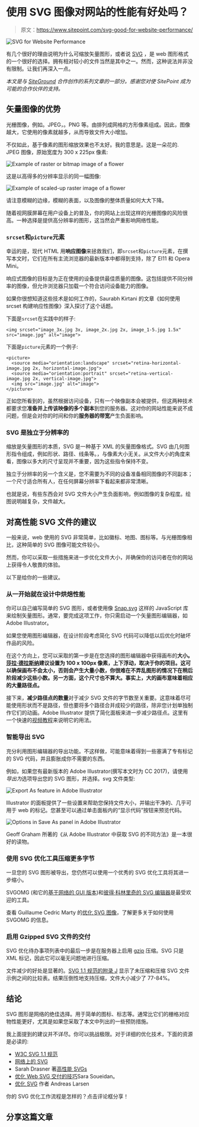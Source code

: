# 使用 SVG 图像对网站的性能有好处吗？

> 原文：<https://www.sitepoint.com/svg-good-for-website-performance/>

![SVG for Website Performance](img/abe08194d8f5b33b396de70a1e951718.png)

有几个很好的理由说明为什么可缩放矢量图形，或者说 [SVG](https://www.sitepoint.com/svg-101-what-is-svg/) ，是 web 图形格式的一个很好的选择。拥有相对较小的文件当然是其中之一。然而，这种说法并非没有限制。让我们再深入一点。

*本文是与 [SiteGround](https://www.siteground.com/go/svg-images) 合作创作的系列文章的一部分。感谢您对使 SitePoint 成为可能的合作伙伴的支持。*

## 矢量图像的优势

光栅图像，例如。JPEG，。PNG 等。由排列成网格的方形像素组成。因此，图像越大，它使用的像素就越多，从而导致文件大小增加。

不仅如此，基于像素的图形缩放效果也不太好。我的意思是。这是一朵花的. JPEG 图像，原始宽度为 300 x 225px 像素:

![Example of raster or bitmap image of a flower](img/a7a67d9306de6e56bf1ae267a9141acc.png)

这是以高得多的分辨率显示的同一幅图像:

![Example of scaled-up raster image of a flower](img/d6dcf1b1f8167186067b2f52aebbae6a.png)

请注意模糊的边缘，模糊的表面，以及图像的整体质量如何大大下降。

随着视网膜屏幕在用户设备上的普及，你的网站上出现这样的光栅图像的风险很高。一种选择是提供高分辨率的图形，这当然会严重影响网络性能。

### `srcset`和`picture`元素

幸运的是，现代 HTML 用**响应图像**来拯救我们，即`srcset`和`picture`元素，在撰写本文时，它们在所有主流浏览器的最新版本中都得到支持，除了 EI11 和 Opera Mini。

响应式图像的目标是为正在使用的设备提供最佳质量的图像。这包括提供不同分辨率的图像，但允许浏览器只加载一个符合访问设备能力的图像。

如果你很想知道这些技术是如何工作的，Saurabh Kirtani 的文章《如何使用 srcset 构建响应性图像》深入探讨了这个话题。

下面是`srcset`在实践中的样子:

```
<img srcset="image_3x.jpg 3x, image_2x.jpg 2x, image_1-5.jpg 1.5x" src="image.jpg" alt="image">
```

下面是`picture`元素的一个例子:

```
<picture>
  <source media="orientation:landscape" srcset="retina-horizontal-image.jpg 2x, horizontal-image.jpg">
  <source media="orientation:portrait" srcset="retina-vertical-image.jpg 2x, vertical-image.jpg">
  <img src="image.jpg" alt="image">
</picture>
```

正如您所看到的，虽然根据访问设备，只有一个映像副本会被提供，但这两种技术都要求您**准备并上传该映像的多个副本**到您的服务器。这对你的网站性能来说不成问题，但是会对你的时间和你的**服务器的带宽**产生负面影响。

### SVG 是独立于分辨率的

缩放是矢量图形的本质，SVG 是一种基于 XML 的矢量图像格式。SVG 由几何图形指令组成，例如形状、路径、线条等。，与像素大小无关。从文件大小的角度来看，图像以多大的尺寸呈现并不重要，因为这些指令保持不变。

独立于分辨率的另一个含义是，您不需要为不同的设备准备相同图像的不同副本；一个尺寸适合所有人，在任何屏幕分辨率下看起来都非常清晰。

也就是说，有些东西会对 SVG 文件大小产生负面影响，例如图像的复杂程度。绘图说明越复杂，文件越大。

## 对高性能 SVG 文件的建议

一般来说，web 使用的 SVG 非常简单，比如徽标、地图、图标等。与光栅图像相比，这种简单的 SVG 图像可能文件较小。

然而，你可以采取一些措施来进一步优化文件大小，并确保你的访问者在你的网站上获得令人敬畏的体验。

以下是给你的一些建议。

### 从一开始就在设计中烘焙性能

你可以自己编写简单的 SVG 图形，或者使用像 [Snap.svg](http://snapsvg.io/) 这样的 JavaScript 库来绘制矢量图形。通常，要完成这项工作，你只需启动一个矢量图形编辑器，如 Adobe Illustrator。

如果您使用图形编辑器，在设计阶段考虑简化 SVG 代码可以降低以后优化时破坏作品的风险。

在这个方向上，您可以采取的第一步是在您选择的图形编辑器中获得画布的**大小。[莎拉·德拉斯纳](https://css-tricks.com/high-performance-svgs/)建议设置为 100 x 100px 像素，上下浮动，取决于你的项目。这可以确保画布不会太小，否则会产生大量小数，你很难在不弄乱图形的情况下在稍后阶段减少这些小数。另一方面，这个尺寸也不算大。事实上，大的画布意味着相应的大量路径点。**

接下来，**减少路径点的数量**对于减少 SVG 文件的字节数至关重要。这意味着尽可能使用形状而不是路径，但也要将多个路径合并成较少的路径，除非您计划单独制作它们的动画。Adobe Illustrator 提供了简化面板来进一步减少路径点。这里有一个快速的[视频教程](http://tv.adobe.com/watch/companion-videos-for-inspire/svg-for-the-web-using-the-simplify-panel-in-illustrator-cc/)来说明它的用法。

### 智能导出 SVG

充分利用图形编辑器的导出功能。不这样做，可能意味着得到一些塞满了专有标记的 SVG 代码，并且膨胀成你不需要的东西。

例如，如果您有最新版本的 Adobe Illustrator(撰写本文时为 CC 2017)，请使用*导出为*选项导出您的 SVG 图形，并选择。svg 文件类型:

![Export As feature in Adobe Illustrator](img/79688bcf0a8ec5288b66c2a04cd2663f.png)

Illustrator 的面板提供了一些设置来帮助您保持文件大小，并输出干净的、几乎可用于 web 的标记。您甚至可以通过单击面板内的“显示代码”按钮来预览代码。

![Options in Save As panel in Adobe Illustrator](img/31ff396f33efd9a508a7b51450d9cdb0.png)

Geoff Graham 所著的《从 Adobe Illustrator 中获取 SVG 的不同方法》是一本很好的读物。

### 使用 SVG 优化工具压缩更多字节

一旦您的 SVG 图形被导出，您仍然可以使用一个优秀的 SVG 优化工具将其进一步缩小。

SVGOMG (和它的[基于网络的 GUI 版本](https://jakearchibald.github.io/svgomg/))和[彼得·科林里奇的 SVG 编辑器](https://petercollingridge.appspot.com/svg-editor)是最受欢迎的工具。

查看 Guillaume Cedric Marty 的[优化 SVG 图像](https://hacks.mozilla.org/2015/03/optimising-svg-images/)，了解更多关于如何使用 SVGOMG 的信息。

### 启用 Gzipped SVG 文件的交付

SVG 优化待办事项列表中的最后一步是在服务器上启用 [gzip](http://www.ietf.org/rfc/rfc1952.txt) 压缩。SVG 只是 XML 标记，因此它可以毫无问题地进行压缩。

文件减少的好处是显著的。[SVG 1.1 规范的附录 J](https://www.w3.org/TR/2011/REC-SVG11-20110816/minimize.html) 显示了未压缩和压缩 SVG 文件示例之间的比较表。结果压倒性地支持压缩，文件大小减少了 77-84%。

## 结论

SVG 图形是网络的绝佳选择。用于简单的图标、标志等。通常比它们的栅格对应物性能更好，尤其是如果您采取了本文中列出的一些预防措施。

我上面提到的建议并不详尽。你可以挑战极限。对于详细的优化技术，下面的资源是必读的:

*   [W3C SVG 1.1 规范](https://www.w3.org/TR/2011/REC-SVG11-20110816/)
*   [网络上的 SVG](https://svgontheweb.com/)
*   Sarah Drasner 著[高性能 SVGs](https://css-tricks.com/high-performance-svgs/)
*   [优化 Web SVG 交付的技巧](https://calendar.perfplanet.com/2014/tips-for-optimising-svg-delivery-for-the-web/)Sara Soueidan。
*   [优化 SVG](https://medium.com/larsenwork-andreas-larsen/optimising-svgs-for-web-use-part-1-67e8f2d4035#.xjvct057x) 作者 Andreas Larsen

你的 SVG 优化工作流程是怎样的？点击评论框分享！

## 分享这篇文章